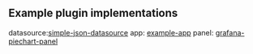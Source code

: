 ## Example plugin implementations

datasource:[simple-json-datasource](https://github.com/grafana/simple-json-datasource)
app:  [example-app](https://github.com/grafana/example-app)
panel: [grafana-piechart-panel](https://github.com/grafana/piechart-panel)
